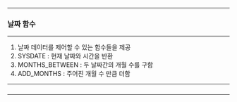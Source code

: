 -----
### 날짜 함수
-----
1. 날짜 데이터를 제어할 수 있는 함수들을 제공
2. SYSDATE : 현재 날짜와 시간을 반환
3. MONTHS_BETWEEN : 두 날짜간의 개월 수를 구함
4. ADD_MONTHS : 주어진 개월 수 만큼 더함

-----
### 
------
